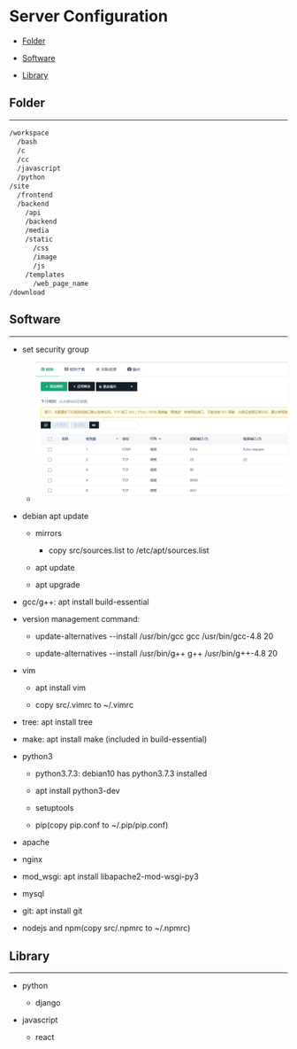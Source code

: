 # Server Configuration

  + [Folder](#folder)

  + [Software](#software)

  + [Library](#library)

## Folder

***

```
/workspace
  /bash
  /c
  /cc
  /javascript
  /python
/site
  /frontend
  /backend
    /api
    /backend
    /media
    /static
      /css
      /image
      /js
    /templates
      /web_page_name
/download
```

## Software

***

  + set security group

    - ![Security Group](./resources/security_group.png)

  + debian apt update

    - mirrors

      - copy src/sources.list to /etc/apt/sources.list

    - apt update 

    - apt upgrade

  + gcc/g++: apt install build-essential

  + version management command:

      - update-alternatives --install /usr/bin/gcc gcc /usr/bin/gcc-4.8 20

      - update-alternatives --install /usr/bin/g++ g++ /usr/bin/g++-4.8 20

  + vim

    - apt install vim

    - copy src/.vimrc to ~/.vimrc

  + tree: apt install tree

  + make: apt install make (included in build-essential)

  + python3

    - python3.7.3: debian10 has python3.7.3 installed

    - apt install python3-dev

    - setuptools

    - pip(copy pip.conf to ~/.pip/pip.conf)

  + apache

  + nginx

  + mod_wsgi: apt install libapache2-mod-wsgi-py3

  + mysql

  + git: apt install git

  + nodejs and npm(copy src/.npmrc to ~/.npmrc)

## Library

***

  + python

    - django

  + javascript

    - react
